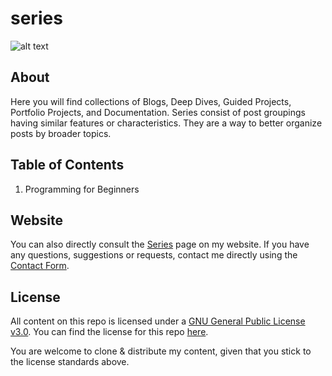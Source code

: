 # series

![alt text](https://pabloagn.com/wp-content/uploads/2023/04/series-cover-image.jpg "Series Cover Image")

## About
Here you will find collections of Blogs, Deep Dives, Guided Projects, Portfolio Projects, and Documentation. Series consist of post groupings having similar features or characteristics. They are a way to better organize posts by broader topics. 

## Table of Contents
1. Programming for Beginners

## Website
You can also directly consult the [Series](https://pabloagn.com/series/) page on my website.
If you have any questions, suggestions or requests, contact me directly using the [Contact Form](https://pabloagn.com/contact/).

## License
All content on this repo is licensed under a [GNU General Public License v3.0](https://www.gnu.org/licenses/gpl-3.0.en.html). You can find the license for this repo [here](https://github.com/pabloagn/portfolio-projects/blob/master/LICENSE).

You are welcome to clone & distribute my content, given that you stick to the license standards above.